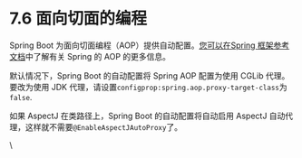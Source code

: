 # 7.6 面向切面的编程

Spring Boot 为面向切面编程（AOP）提供自动配置。[您可以在Spring 框架参考文档](https://docs.spring.io/spring-framework/reference/6.1/core/aop-api.html)中了解有关 Spring 的 AOP 的更多信息。

默认情况下，Spring Boot 的自动配置将 Spring AOP 配置为使用 CGLib 代理。要改为使用 JDK 代理，请设置`configprop:spring.aop.proxy-target-class`为`false`.

如果 AspectJ 在类路径上，Spring Boot 的自动配置将自动启用 AspectJ 自动代理，这样就不需要`@EnableAspectJAutoProxy`了。

\
